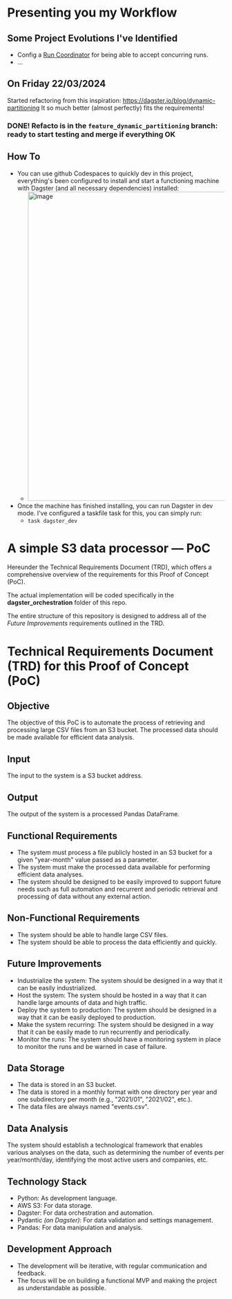 # Presenting you my Workflow 

## Some Project Evolutions I've Identified
- Config a [Run Coordinator](https://docs.dagster.io/deployment/run-coordinator) for being able to accept concurring runs.
- ...

## On Friday 22/03/2024
Started refactoring from this inspiration: https://dagster.io/blog/dynamic-partitioning
It so much better (almost perfectly) fits the requirements!

### DONE! Refacto is in the `feature_dynamic_partitioning` branch: ready to start testing and merge if everything OK

## How To
- You can use github Codespaces to quickly dev in this project, everything's been configured to install and start a functioning machine with Dagster (and all necessary dependencies) installed:
  - <img width="716" alt="image" src="https://github.com/toniovi/a-simple-s3-data-processor/assets/131332847/6a32acd4-a0de-4210-a5d0-3d82e45c042f">
- Once the machine has finished installing, you can run Dagster in dev mode.
I've configured a taskfile task for this, you can simply run:
  - `task dagster_dev`



# A simple S3 data processor — PoC

Hereunder the Technical Requirements Document (TRD), which offers a comprehensive overview of the requirements for this Proof of Concept (PoC).

The actual implementation will be coded specifically in the **dagster_orchestration** folder of this repo.

The entire structure of this repository is designed to address all of the _Future Improvements_ requirements outlined in the TRD.

# Technical Requirements Document (TRD) for this Proof of Concept (PoC)

## Objective
The objective of this PoC is to automate the process of retrieving and processing large CSV files from an S3 bucket. The processed data should be made available for efficient data analysis.

## Input
The input to the system is a S3 bucket address.

## Output
The output of the system is a processed Pandas DataFrame.

## Functional Requirements
- The system must process a file publicly hosted in an S3 bucket for a given "year-month" value passed as a parameter.
- The system must make the processed data available for performing efficient data analyses.
- The system should be designed to be easily improved to support future needs such as full automation and recurrent and periodic retrieval and processing of data without any external action.

## Non-Functional Requirements
- The system should be able to handle large CSV files.
- The system should be able to process the data efficiently and quickly.

## Future Improvements
- Industrialize the system: The system should be designed in a way that it can be easily industrialized.
- Host the system: The system should be hosted in a way that it can handle large amounts of data and high traffic.
- Deploy the system to production: The system should be designed in a way that it can be easily deployed to production.
- Make the system recurring: The system should be designed in a way that it can be easily made to run recurrently and periodically.
- Monitor the runs: The system should have a monitoring system in place to monitor the runs and be warned in case of failure.

## Data Storage
- The data is stored in an S3 bucket.
- The data is stored in a monthly format with one directory per year and one subdirectory per month (e.g., "2021/01", "2021/02", etc.).
- The data files are always named "events.csv".

## Data Analysis
The system should establish a technological framework that enables various analyses on the data, such as determining the number of events per year/month/day, identifying the most active users and companies, etc.

## Technology Stack
- Python: As development language.
- AWS S3: For data storage.
- Dagster: For data orchestration and automation.
- Pydantic _(on Dagster)_: For data validation and settings management.
- Pandas: For data manipulation and analysis.

## Development Approach
- The development will be iterative, with regular communication and feedback.
- The focus will be on building a functional MVP and making the project as understandable as possible.



